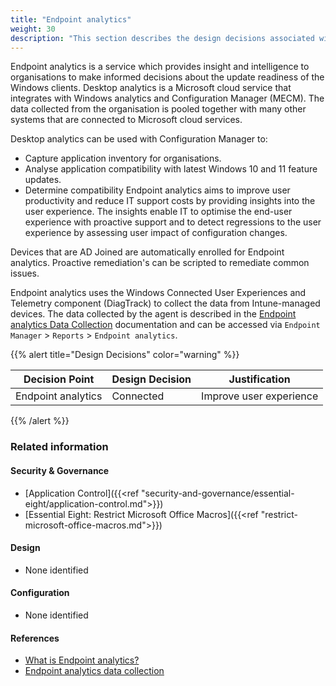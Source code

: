 ```yaml
---
title: "Endpoint analytics"
weight: 30
description: "This section describes the design decisions associated with endpoint analytics on Windows 10 and 11 endpoints configured according to guidance in ASD's Blueprint for Secure Cloud."
---
```


Endpoint analytics is a service which provides insight and intelligence to organisations to make informed decisions about the update readiness of the Windows clients. Desktop analytics is a Microsoft cloud service that integrates with Windows analytics and Configuration Manager (MECM). The data collected from the organisation is pooled together with many other systems that are connected to Microsoft cloud services.

Desktop analytics can be used with Configuration Manager to:

* Capture application inventory for organisations.
* Analyse application compatibility with latest Windows 10 and 11 feature updates.
* Determine compatibility Endpoint analytics aims to improve user productivity and reduce IT support costs by providing insights into the user experience. The insights enable IT to optimise the end-user experience with proactive support and to detect regressions to the user experience by assessing user impact of configuration changes.

Devices that are AD Joined are automatically enrolled for Endpoint analytics. Proactive remediation's can be scripted to remediate common issues.

Endpoint analytics uses the Windows Connected User Experiences and Telemetry component (DiagTrack) to collect the data from Intune-managed devices. The data collected by the agent is described in the [Endpoint analytics Data Collection](https://docs.microsoft.com/mem/analytics/data-collection) documentation and can be accessed via `Endpoint Manager` > `Reports` > `Endpoint analytics`.

{{% alert title="Design Decisions" color="warning" %}}

| Decision Point     | Design Decision | Justification           |
|--------------------|-----------------|-------------------------|
| Endpoint analytics | Connected       | Improve user experience |

{{% /alert %}}

### Related information

#### Security & Governance

* [Application Control]({{<ref "security-and-governance/essential-eight/application-control.md">}})
* [Essential Eight: Restrict Microsoft Office Macros]({{<ref "restrict-microsoft-office-macros.md">}})

#### Design

* None identified

#### Configuration

* None identified

#### References

* [What is Endpoint analytics?](https://learn.microsoft.com/mem/analytics/overview)
* [Endpoint analytics data collection](https://learn.microsoft.com/mem/analytics/data-collection)